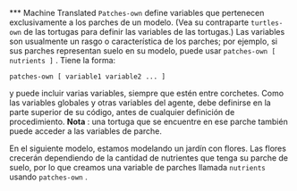 ﻿*** Machine Translated
`Patches-own` define variables que pertenecen exclusivamente a los parches de un modelo. (Vea su contraparte `turtles-own` de las tortugas para definir las variables de las tortugas.) Las variables son usualmente un rasgo o característica de los parches; por ejemplo, si sus parches representan suelo en su modelo, puede usar `patches-own [ nutrients ]` . Tiene la forma:

`patches-own [ variable1 variable2 ... ]`

y puede incluir varias variables, siempre que estén entre corchetes. Como las variables globales y otras variables del agente, debe definirse en la parte superior de su código, antes de cualquier definición de procedimiento. **Nota** : una tortuga que se encuentre en ese parche también puede acceder a las variables de parche.

En el siguiente modelo, estamos modelando un jardín con flores. Las flores crecerán dependiendo de la cantidad de nutrientes que tenga su parche de suelo, por lo que creamos una variable de parches llamada `nutrients` usando `patches-own` .